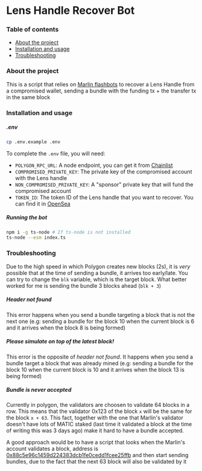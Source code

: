 
# Lens Handle Recover Bot

### Table of contents

- [About the project](#about-the-project)
- [Installation and usage](#installation-and-usage)
- [Troubleshooting](#troubleshooting)

### About the project
This is a script that relies on [Marlin flashbots](https://docs.marlin.org/docs/User%20Guides/Polygon%20MEV/For%20Searchers/) to recover a Lens Handle from a compromised wallet, sending a bundle with the funding tx + the transfer tx in the same block

### Installation and usage

##### .env
```bash
cp .env.example .env
```

 To complete the `.env` file, you will need:
- `POLYGON_RPC_URL`: A node endpoint, you can get it from [Chainlist](https://chainlist.org/)
- `COMPROMISED_PRIVATE_KEY`: The private key of the compromised account with the Lens handle
- `NON_COMPROMISED_PRIVATE_KEY`: A "sponsor" private key that will fund the compromised account
- `TOKEN_ID`: The token ID of the Lens handle that you want to recover. You can find it in [OpenSea](https://opensea.io) 

##### Running the bot
```bash
npm i -g ts-node # If ts-node is not installed
ts-node --esm index.ts 
```

### Troubleshooting
Due to the high speed in which Polygon creates new blocks (2s), it is *very* possible that at the time of sending a bundle, it arrives too early/late. You can try to change the `blk` variable, which is the target block. What better worked for me is sending the bundle 3 blocks ahead (`blk + 3`)

#####  Header not found
This error happens when you send a bundle targeting a block that is not the next one (e.g: sending a bundle for the block 10 when the current block is 6 and it arrives when the block 8 is being formed)

##### Please simulate on top of the latest block!
This error is the opposite of *header not found*. It happens when you send a bundle target a block that was already mined (e.g: sending a bundle for the block 10 when the current block is 10 and it arrives when the block 13 is being formed)

##### Bundle is never accepted
Currently in polygon, the validators are choosen to validate 64 blocks in a row. This means that the validator 0x123 of the block `x` will be the same for the block `x + 63`. This fact, together with the one that Marlin's validator doesn't have lots of MATIC staked (last time it validated a block at the time of writing this was 3 days ago) make it hard to have a bundle accepted. 

A good approach would be to have a script that looks when the Marlin's account validates a block, address is [0x88c5e96c1459d224383dcb1fe0cedd1fcee25ffb](https://polygonscan.com/address/0x88c5e96c1459d224383dcb1fe0cedd1fcee25ffb) and then start sending bundles, due to the fact that the next 63 block will also be validated by it
